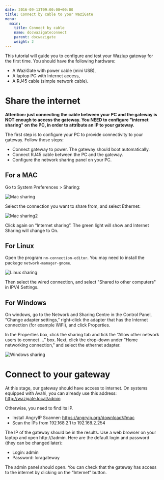 ```yaml
---
date: 2016-09-13T09:00:00+00:00
title: Connect by cable to your WaziGate 
menu:
  main:
    title: Connect by cable
    name: docwazigateconnect
    parent: docwazigate
    weight: 2
---
```


This tutorial will guide you to configure and test your Waziup gateway for the first time.
You should have the following hardware:

- A WaziGate with power cable (mini USB),
- A laptop PC with Internet access,
- A RJ45 cable (simple network cable).

Share the internet
==================

**Attention: just connecting the cable between your PC and the gateway is NOT enough to access the gateway.
You NEED to configure "internet sharing" on the PC, in order to attribute an IP to your gateway.**

The first step is to configure your PC to provide connectivity to your gateway. Follow those steps:

- Connect gateway to power. The gateway should boot automatically.
- Connect RJ45 cable between the PC and the gateway.
- Configure the network sharing panel on your PC.

For a MAC
---------

Go to System Preferences > Sharing:

![Mac sharing](../images/MacSharing.png)

Select the connection you want to share from, and select Ethernet:

![Mac sharing2](../images/MacSharing2.png)

Click again on “Internet sharing”. The green light will show and Internet Sharing will change to On.

For Linux
---------

Open the program `nm-connection-editor`.
You may need to install the package `network-manager-gnome`. 

![Linux sharing](../images/LinuxSharing.png)

Then select the wired connection, and select "Shared to other computers" in IPV4 Settings.


For Windows
-----------

On windows, go to the Network and Sharing Centre in the Control Panel, “Change adapter settings,” right-click the adapter that has the Internet connection (for example WiFi), and click Properties.

In the Properties box, click the sharing tab and tick the “Allow other network users to connect …” box. Next, click the drop-down under “Home networking connection,” and select the ethernet adapter.

![Windows sharing](../images/WindowsSharing.jpg)

Connect to your gateway
=======================

At this stage, our gateway should have access to internet. 
On systems equipped with Avahi, you can already use this address: http://wazigate.local/admin

Otherwise, you need to find its IP. 

- Install AngryIP Scanner: https://angryip.org/download/#mac
- Scan the IPs from 192.168.2.1 to 192.168.2.254

The IP of the gateway should be in the results. 
Use a web browser on your laptop and open http://<gateway IP>/admin. Here are the default login and password (they can be changed later):

- Login: admin
- Password: loragateway

The admin panel should open. You can check that the gateway has access to the internet by clicking on the “Internet” button.

